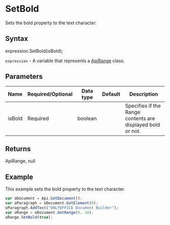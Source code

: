 # SetBold

Sets the bold property to the text character.

## Syntax

expression.SetBold(isBold);

`expression` - A variable that represents a [ApiRange](../ApiRange.md) class.

## Parameters

| **Name** | **Required/Optional** | **Data type** | **Default** | **Description** |
| ------------- | ------------- | ------------- | ------------- | ------------- |
| isBold | Required | boolean |  | Specifies if the Range contents are displayed bold or not. |

## Returns

ApiRange, null

## Example

This example sets the bold property to the text character.

```javascript
var oDocument = Api.GetDocument();
var oParagraph = oDocument.GetElement(0);
oParagraph.AddText("ONLYOFFICE Document Builder");
var oRange = oDocument.GetRange(0, 24);
oRange.SetBold(true);
```
